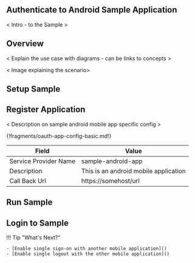 ## Authenticate to Android Sample Application

< Intro - to the Sample >

## Overview
 < Explain the use case with diagrams - can be links to concepts > 
 
 < Image explaining the scenario>
 
## Setup Sample


## Register Application

 < Description on sample android mobile app specific config >

{!fragments/oauth-app-config-basic.md!}

| Field                 | Value         | 
| --------------------- | ------------- | 
| Service Provider Name | sample-android-app  |
| Description           | This is an android  mobile application  | 
| Call Back Url         | https://somehost/url  | 


## Run Sample

## Login to Sample

!!! Tip "What's Next?"

    - [Enable single sign-on with another mobile application]()
    - [Enable single logout with the other mobile application]()
